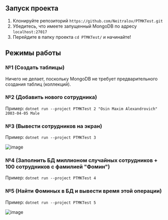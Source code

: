## Запуск проекта
1. Клонируйте репозиторий
`https://github.com/Neitralov/PTMKTest.git`
2. Убедитесь, что имеете запущенный MongoDB по адресу `localhost:27017`
3. Перейдите в папку проекта `cd PTMKTest/` и начинайте!

## Режимы работы

### №1 (Создать таблицы)
Ничего не делает, поскольку MongoDB не требует предварительного создания таблиц (коллекций).

### №2 (Добавить нового сотрудника)
Пример: `dotnet run --project PTMKTest 2 "Osin Maxim Alexandrovich" 2003-04-05 Male`

### №3 (Вывести сотрудников на экран)
Пример: `dotnet run --project PTMKTest 3`

![image](https://github.com/user-attachments/assets/9d3ecd02-5ebe-4e93-bd1d-94ad0903f5f3)

### №4 (Заполнить БД миллионом случайных сотрудников + 100 сотрудников с фамилией "Фомин")
Пример: `dotnet run --project PTMKTest 4`

### №5 (Найти Фоминых в БД и вывести время этой операции)
Пример: `dotnet run --project PTMKTest 5`

![image](https://github.com/user-attachments/assets/7c83beab-c6af-4c7c-952c-252ca2f0aeb0)
